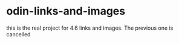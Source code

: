 # odin-links-and-images
this is the real project for 4.6 links and images. The previous one is cancelled
